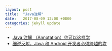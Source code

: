```yaml
---
layout: post
title:  "Java注解"
date:   2017-08-09 12:00 +0800
categories: jekyll update
---
```


- [Java 注解 （Annotation）你可以这样学](https://blog.csdn.net/briblue/article/details/73824058)
- [细说反射，Java 和 Android 开发者必须跨越的坎](https://blog.csdn.net/briblue/article/details/74616922)
